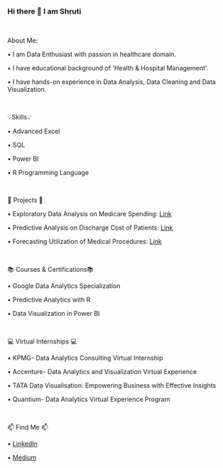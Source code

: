 ### Hi there 👋 I am Shruti
<p>&nbsp;</p>

About Me:

• I am Data Enthusiast with passion in healthcare domain.

• I have educational background of 'Health & Hospital Management'.

• I have hands-on experience in Data Analysis, Data Cleaning and Data Visualization.
<p>&nbsp;</p>

💡Skills💡

• Advanced Excel

• SQL

• Power BI

• R Programming Language
<p>&nbsp;</p>

📂 Projects 📂

• Exploratory Data Analysis on Medicare Spending: [Link](https://github.com/shrutipatkar25/EDA-using-SQL-and-Power-BI)

• Predictive Analysis on Discharge Cost of Patients: [Link](https://github.com/shrutipatkar25/Predictive-Analysis-on-Discharge-Cost-of-Patients)

• Forecasting Utilization of Medical Procedures: [Link](https://github.com/shrutipatkar25/Utilization-Forecasting-of-Medical-Procedures-using-Excel/tree/main)
<p>&nbsp;</p>

📚 Courses & Certifications📚

• Google Data Analytics Specialization

• Predictive Analytics with R

• Data Visualization in Power BI
<p>&nbsp;</p>

💻 Virtual Internships 💻

• KPMG- Data Analytics Consulting Virtual Internship

• Accenture- Data Analytics and Visualization Virtual Experience

• TATA Data Visualisation: Empowering Business with Effective Insights

• Quantium- Data Analytics Virtual Experience Program
<p>&nbsp;</p>

📫 Find Me 📫

• [LinkedIn](https://www.linkedin.com/in/shruti-patkar-2507p/)

• [Medium](https://medium.com/@shrutipatkar76)
